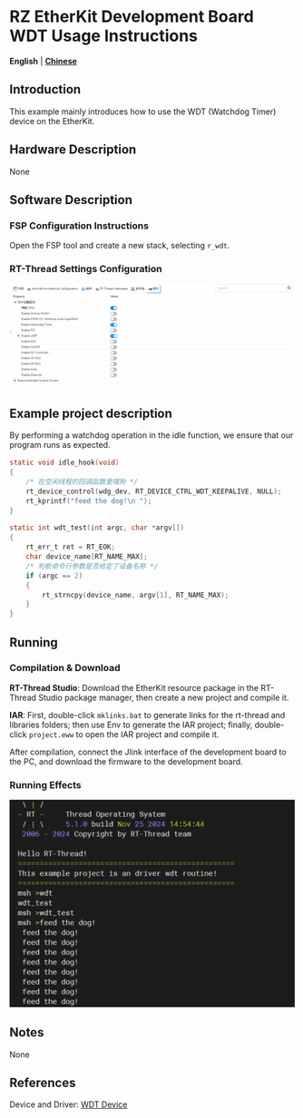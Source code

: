 # RZ EtherKit Development Board WDT Usage Instructions

**English** | **[Chinese](./README_zh.md)**

## Introduction

This example mainly introduces how to use the WDT (Watchdog Timer) device on the EtherKit.

## Hardware Description

None

## Software Description

### FSP Configuration Instructions

Open the FSP tool and create a new stack, selecting `r_wdt`.

### RT-Thread Settings Configuration

![img](./figures/wps28.jpg)

## Example project description

By performing a watchdog operation in the idle function, we ensure that our program runs as expected.

```c
static void idle_hook(void)
{
    /* 在空闲线程的回调函数里喂狗 */
    rt_device_control(wdg_dev, RT_DEVICE_CTRL_WDT_KEEPALIVE, NULL);
    rt_kprintf("feed the dog!\n ");
}
```

```c
static int wdt_test(int argc, char *argv[])
{
    rt_err_t ret = RT_EOK;
    char device_name[RT_NAME_MAX];
    /* 判断命令行参数是否给定了设备名称 */
    if (argc == 2)
    {
        rt_strncpy(device_name, argv[1], RT_NAME_MAX);
    }
}
```

## Running

### Compilation & Download

**RT-Thread Studio**: Download the EtherKit resource package in the RT-Thread Studio package manager, then create a new project and compile it.

**IAR**: First, double-click `mklinks.bat` to generate links for the rt-thread and libraries folders; then use Env to generate the IAR project; finally, double-click `project.eww` to open the IAR project and compile it.

After compilation, connect the Jlink interface of the development board to the PC, and download the firmware to the development board.

### Running Effects

![image-20241125151707999](./figures/image-20241125151707999.png)

## Notes

None

## References

Device and Driver: [WDT Device](https://www.rt-thread.org/document/site/#/rt-thread-version/rt-thread-standard/programming-manual/device/watchdog/watchdog)